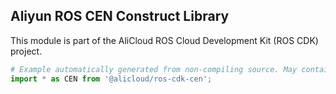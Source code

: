 ## Aliyun ROS CEN Construct Library

This module is part of the AliCloud ROS Cloud Development Kit (ROS CDK) project.

```python
# Example automatically generated from non-compiling source. May contain errors.
import * as CEN from '@alicloud/ros-cdk-cen';
```
